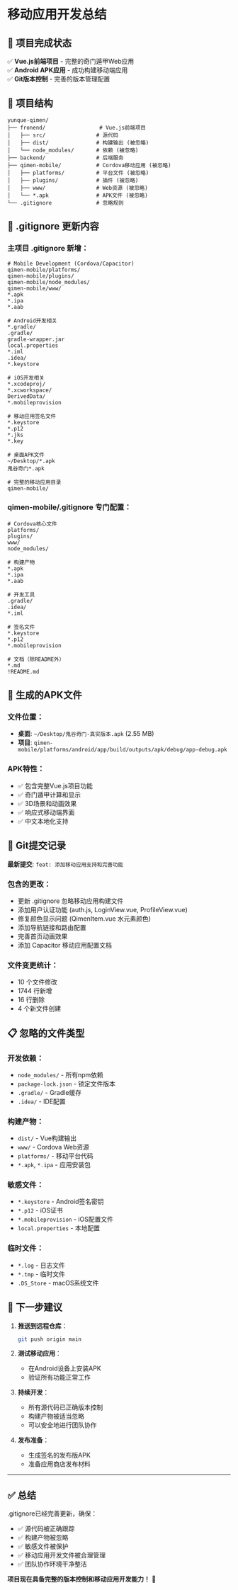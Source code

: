# 移动应用开发总结

## 🎉 项目完成状态

✅ **Vue.js前端项目** - 完整的奇门遁甲Web应用  
✅ **Android APK应用** - 成功构建移动端应用  
✅ **Git版本控制** - 完善的版本管理配置  

## 📁 项目结构

```
yunque-qimen/
├── fronend/                 # Vue.js前端项目
│   ├── src/                # 源代码
│   ├── dist/               # 构建输出 (被忽略)
│   └── node_modules/       # 依赖 (被忽略)
├── backend/                # 后端服务
├── qimen-mobile/           # Cordova移动应用 (被忽略)
│   ├── platforms/          # 平台文件 (被忽略)
│   ├── plugins/            # 插件 (被忽略)
│   ├── www/                # Web资源 (被忽略)
│   └── *.apk               # APK文件 (被忽略)
└── .gitignore              # 忽略规则
```

## 🔧 .gitignore 更新内容

### 主项目 .gitignore 新增：

```gitignore
# Mobile Development (Cordova/Capacitor)
qimen-mobile/platforms/
qimen-mobile/plugins/
qimen-mobile/node_modules/
qimen-mobile/www/
*.apk
*.ipa
*.aab

# Android开发相关
*.gradle/
.gradle/
gradle-wrapper.jar
local.properties
*.iml
.idea/
*.keystore

# iOS开发相关
*.xcodeproj/
*.xcworkspace/
DerivedData/
*.mobileprovision

# 移动应用签名文件
*.keystore
*.p12
*.jks
*.key

# 桌面APK文件
~/Desktop/*.apk
鬼谷奇门*.apk

# 完整的移动应用目录
qimen-mobile/
```

### qimen-mobile/.gitignore 专门配置：

```gitignore
# Cordova核心文件
platforms/
plugins/
www/
node_modules/

# 构建产物
*.apk
*.ipa
*.aab

# 开发工具
.gradle/
.idea/
*.iml

# 签名文件
*.keystore
*.p12
*.mobileprovision

# 文档（除README外）
*.md
!README.md
```

## 📱 生成的APK文件

### 文件位置：
- **桌面**: `~/Desktop/鬼谷奇门-真实版本.apk` (2.55 MB)
- **项目**: `qimen-mobile/platforms/android/app/build/outputs/apk/debug/app-debug.apk`

### APK特性：
- ✅ 包含完整Vue.js项目功能
- ✅ 奇门遁甲计算和显示
- ✅ 3D场景和动画效果
- ✅ 响应式移动端界面
- ✅ 中文本地化支持

## 🚀 Git提交记录

**最新提交**: `feat: 添加移动应用支持和完善功能`

### 包含的更改：
- 更新 .gitignore 忽略移动应用构建文件
- 添加用户认证功能 (auth.js, LoginView.vue, ProfileView.vue)
- 修复颜色显示问题 (QimenItem.vue 水元素颜色)
- 添加导航链接和路由配置
- 完善首页动画效果
- 添加 Capacitor 移动应用配置文档

### 文件变更统计：
- 10 个文件修改
- 1744 行新增
- 16 行删除
- 4 个新文件创建

## 📋 忽略的文件类型

### 开发依赖：
- `node_modules/` - 所有npm依赖
- `package-lock.json` - 锁定文件版本
- `.gradle/` - Gradle缓存
- `.idea/` - IDE配置

### 构建产物：
- `dist/` - Vue构建输出
- `www/` - Cordova Web资源
- `platforms/` - 移动平台代码
- `*.apk`, `*.ipa` - 应用安装包

### 敏感文件：
- `*.keystore` - Android签名密钥
- `*.p12` - iOS证书
- `*.mobileprovision` - iOS配置文件
- `local.properties` - 本地配置

### 临时文件：
- `*.log` - 日志文件
- `*.tmp` - 临时文件
- `.DS_Store` - macOS系统文件

## 🎯 下一步建议

1. **推送到远程仓库**：
   ```bash
   git push origin main
   ```

2. **测试移动应用**：
   - 在Android设备上安装APK
   - 验证所有功能正常工作

3. **持续开发**：
   - 所有源代码已正确版本控制
   - 构建产物被适当忽略
   - 可以安全地进行团队协作

4. **发布准备**：
   - 生成签名的发布版APK
   - 准备应用商店发布材料

---

## ✅ 总结

.gitignore已经完善更新，确保：
- ✅ 源代码被正确跟踪
- ✅ 构建产物被忽略
- ✅ 敏感文件被保护
- ✅ 移动应用开发文件被合理管理
- ✅ 团队协作环境干净整洁

**项目现在具备完整的版本控制和移动应用开发能力！** 🎉 